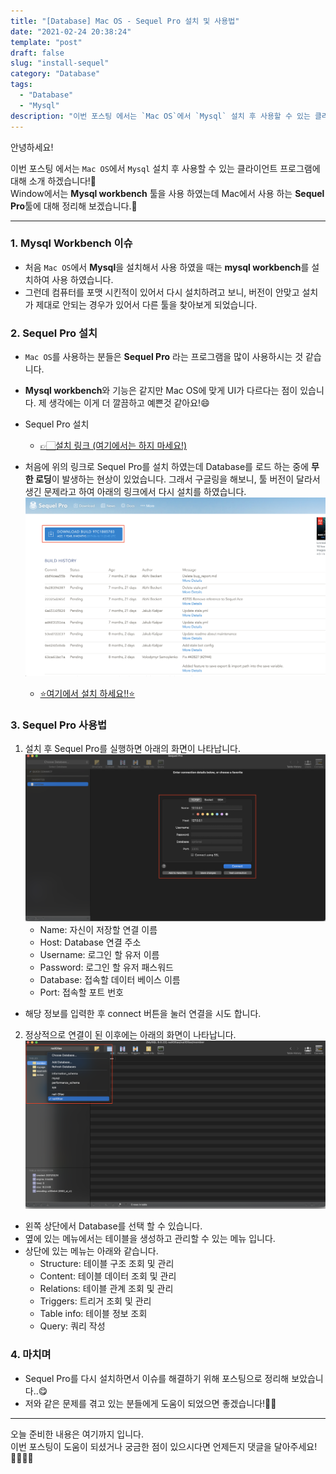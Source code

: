 ```yaml
---
title: "[Database] Mac OS - Sequel Pro 설치 및 사용법"
date: "2021-02-24 20:38:24"
template: "post"
draft: false
slug: "install-sequel"
category: "Database"
tags:
  - "Database"
  - "Mysql"
description: "이번 포스팅 에서는 `Mac OS`에서 `Mysql` 설치 후 사용할 수 있는 클라이언트 프로그램에 대해 소개 하겠습니다!📕"
---
```


안녕하세요!

이번 포스팅 에서는 `Mac OS`에서 `Mysql` 설치 후 사용할 수 있는 클라이언트 프로그램에 대해 소개 하겠습니다!📕    
Window에서는 **Mysql workbench** 툴을 사용 하였는데 Mac에서 사용 하는 **Sequel Pro**툴에 대해 정리해 보겠습니다.🤔


-----
### 1. Mysql Workbench 이슈
- 처음 `Mac OS`에서 **Mysql**을 설치해서 사용 하였을 때는 **mysql workbench**를 설치하여 사용 하였습니다.
- 그런데 컴퓨터를 포맷 시킨적이 있어서 다시 설치하려고 보니, 버전이 안맞고 설치가 제대로 안되는 경우가 있어서 다른 툴을 찾아보게 되었습니다.


### 2. Sequel Pro 설치
- `Mac OS`를 사용하는 분들은 **Sequel Pro** 라는 프로그램을 많이 사용하시는 것 같습니다.
- **Mysql workbench**와 기능은 같지만 Mac OS에 맞게 UI가 다르다는 점이 있습니다. 제 생각에는 이게 더 깔끔하고 예쁜것 같아요!😄
- Sequel Pro 설치
    - [👉🏻설치 링크 (여기에서는 하지 마세요!)](https://sequelpro.com/download)

- 처음에 위의 링크로 Sequel Pro를 설치 하였는데 Database를 로드 하는 중에 **무한 로딩**이 발생하는 현상이 있었습니다. 그래서 구글링을 해보니, 툴 버전이 달라서 생긴 문제라고 하여 아래의 링크에서 다시 설치를 하였습니다.
![image](/assets/images/database/sequel-pro-download.png)
    - [⭐️여기에서 설치 하세요!!⭐](https://sequelpro.com/test-builds)


### 3. Sequel Pro 사용법
1. 설치 후 Sequel Pro를 실행하면 아래의 화면이 나타납니다.
![image2](/assets/images/database/sequel-pro-main.png)
    - Name: 자신이 저장할 연결 이름
    - Host: Database 연결 주소
    - Username: 로그인 할 유저 이름
    - Password: 로그인 할 유저 패스워드
    - Database: 접속할 데이터 베이스 이름
    - Port: 접속할 포트 번호
- 해당 정보를 입력한 후 connect 버튼을 눌러 연결을 시도 합니다.

2. 정상적으로 연결이 된 이후에는 아래의 화면이 나타납니다.
![image3](/assets/images/database/sequel-pro-database.png)
- 왼쪽 상단에서 Database를 선택 할 수 있습니다.
- 옆에 있는 메뉴에서는 테이블을 생성하고 관리할 수 있는 메뉴 입니다.
- 상단에 있는 메뉴는 아래와 같습니다.
    - Structure: 테이블 구조 조회 및 관리
    - Content: 테이블 데이터 조회 및 관리
    - Relations: 테이블 관계 조회 및 관리
    - Triggers: 트리거 조회 및 관리
    - Table info: 테이블 정보 조회
    - Query: 쿼리 작성
   

### 4. 마치며
- Sequel Pro를 다시 설치하면서 이슈를 해결하기 위해 포스팅으로 정리해 보았습니다..😋
- 저와 같은 문제를 겪고 있는 분들에게 도움이 되었으면 좋겠습니다!👍🏻

-----

오늘 준비한 내용은 여기까지 입니다.  
이번 포스팅이 도움이 되셨거나 궁금한 점이 있으시다면 언제든지 댓글을 달아주세요!🙋🏻‍♀️✨    
